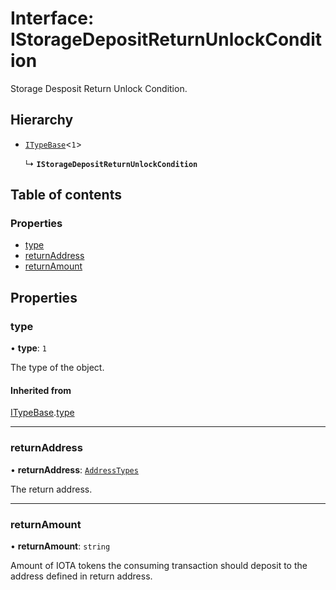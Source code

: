 # Interface: IStorageDepositReturnUnlockCondition

Storage Desposit Return Unlock Condition.

## Hierarchy

- [`ITypeBase`](ITypeBase.md)<``1``\>

  ↳ **`IStorageDepositReturnUnlockCondition`**

## Table of contents

### Properties

- [type](IStorageDepositReturnUnlockCondition.md#type)
- [returnAddress](IStorageDepositReturnUnlockCondition.md#returnaddress)
- [returnAmount](IStorageDepositReturnUnlockCondition.md#returnamount)

## Properties

### type

• **type**: ``1``

The type of the object.

#### Inherited from

[ITypeBase](ITypeBase.md).[type](ITypeBase.md#type)

___

### returnAddress

• **returnAddress**: [`AddressTypes`](../api.md#addresstypes)

The return address.

___

### returnAmount

• **returnAmount**: `string`

Amount of IOTA tokens the consuming transaction should deposit to the address defined in return address.
